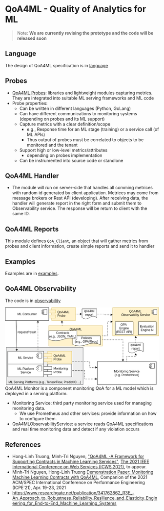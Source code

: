 # QoA4ML - Quality of Analytics for ML
>Note: **We are currently revising the prototype and the code will be released soon**

## Language

The design of QoA4ML specification is in [language](language/)

## Probes
* [QoA4ML Probes](qoa4ml_lib/qoa4ml/): libraries and lightweight modules capturing metrics. They are integrated into suitable ML serving frameworks and ML code
* Probe properties:
  - Can be written in different languages (Python, GoLang)
  - Can have different communications to monitoring systems (depending on probes and its ML support)
  - Capture metrics with a clear definition/scope
    - e.g., Response time for an ML stage (training) or a service call (of ML APIs)
    - Thus output of probes must be correlated to objects to be monitored and the tenant
  - Support high or low-level metrics/attributes
    - depending on probes implementation
  - Can be instrumented into source code or standlone
  
## QoA4ML Handler

- The module will run on server-side that handles all comming metrices with random id generated by client application.
Metrices may come from message brokers or Rest API (developing). After receiving data, the handler will generate report in the right form and submit them to Observability service. The response will be return to client with the same ID.
## QoA4ML Reports

This module defines ``QoA_Client``, an object that will gather metrics from probes and client information, create simple reports and send it to handler

## Examples

Examples are in [examples](example/).


## QoA4ML Observability

The code is in [observability](observability/)

![The overal architecture of the Observability Service](img/qoa4mlos-overview.png)
QoA4ML Monitor is a component monitoring QoA for a ML model which is deployed in a serving platform.


* Monitoring Service: third party monitoring service used for managing monitoring data.
  - We use Prometheus and other services: provide information on how to configure them.
* QoA4MLObservabilityService: a service reads QoA4ML specifications and real time monitoring data and detect if any violation occurs


## References
* Hong-Linh Truong, Minh-Tri Nguyen, ["QoA4ML -A Framework for Supporting Contracts in Machine Learning Services"](https://research.aalto.fi/files/65786264/main.pdf), [The 2021 IEEE International Conference on Web Services (ICWS 2021)](https://conferences.computer.org/icws/2021/), to appear.
*  Minh-Tri Nguyen, Hong-Linh Truong [Demonstration Paper: Monitoring Machine Learning Contracts with QoA4ML](https://research.aalto.fi/files/56621517/main.pdf), Companion of the 2021 ACM/SPEC International Conference on Performance Engineering (ICPE'21), Apr. 19-23, 2021
*   https://www.researchgate.net/publication/341762862_R3E_-An_Approach_to_Robustness_Reliability_Resilience_and_Elasticity_Engineering_for_End-to-End_Machine_Learning_Systems
